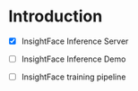 # Introduction

- [X] InsightFace Inference Server

- [ ] InsightFace Inference Demo

- [ ] InsightFace training pipeline